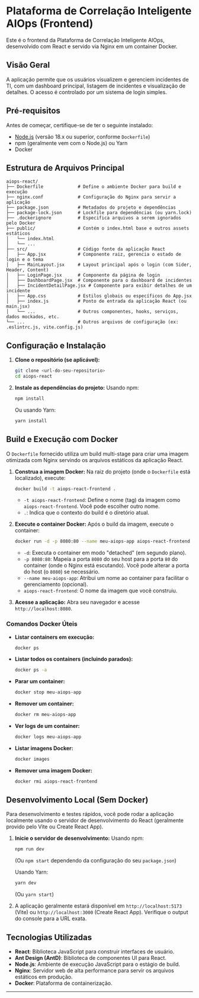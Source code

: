 # Plataforma de Correlação Inteligente AIOps (Frontend)

Este é o frontend da Plataforma de Correlação Inteligente AIOps, desenvolvido com React e servido via Nginx em um container Docker.

## Visão Geral

A aplicação permite que os usuários visualizem e gerenciem incidentes de TI, com um dashboard principal, listagem de incidentes e visualização de detalhes. O acesso é controlado por um sistema de login simples.

## Pré-requisitos

Antes de começar, certifique-se de ter o seguinte instalado:

*   [Node.js](https://nodejs.org/) (versão 18.x ou superior, conforme `Dockerfile`)
*   npm (geralmente vem com o Node.js) ou Yarn
*   Docker

## Estrutura de Arquivos Principal

```
aiops-react/
├── Dockerfile             # Define o ambiente Docker para build e execução
├── nginx.conf             # Configuração do Nginx para servir a aplicação
├── package.json           # Metadados do projeto e dependências
├── package-lock.json      # Lockfile para dependências (ou yarn.lock)
├── .dockerignore          # Especifica arquivos a serem ignorados pelo Docker
├── public/                # Contém o index.html base e outros assets estáticos
│   └── index.html
│   └── ...
├── src/                   # Código fonte da aplicação React
│   ├── App.jsx            # Componente raiz, gerencia o estado de login e o tema
│   ├── MainLayout.jsx     # Layout principal após o login (com Sider, Header, Content)
│   ├── LoginPage.jsx      # Componente da página de login
│   ├── DashboardPage.jsx  # Componente para o dashboard de incidentes
│   ├── IncidentDetailPage.jsx # Componente para exibir detalhes de um incidente
│   ├── App.css            # Estilos globais ou específicos do App.jsx
│   ├── index.js           # Ponto de entrada da aplicação React (ou main.jsx)
│   └── ...                # Outros componentes, hooks, serviços, dados mockados, etc.
└── ...                    # Outros arquivos de configuração (ex: .eslintrc.js, vite.config.js)
```

## Configuração e Instalação

1.  **Clone o repositório (se aplicável):**
    ```bash
    git clone <url-do-seu-repositorio>
    cd aiops-react
    ```

2.  **Instale as dependências do projeto:**
    Usando npm:
    ```bash
    npm install
    ```
    Ou usando Yarn:
    ```bash
    yarn install
    ```

## Build e Execução com Docker

O `Dockerfile` fornecido utiliza um build multi-stage para criar uma imagem otimizada com Nginx servindo os arquivos estáticos da aplicação React.

1.  **Construa a imagem Docker:**
    Na raiz do projeto (onde o `Dockerfile` está localizado), execute:
    ```bash
    docker build -t aiops-react-frontend .
    ```
    *   `-t aiops-react-frontend`: Define o nome (tag) da imagem como `aiops-react-frontend`. Você pode escolher outro nome.
    *   `.`: Indica que o contexto do build é o diretório atual.

2.  **Execute o container Docker:**
    Após o build da imagem, execute o container:
    ```bash
    docker run -d -p 8080:80 --name meu-aiops-app aiops-react-frontend
    ```
    *   `-d`: Executa o container em modo "detached" (em segundo plano).
    *   `-p 8080:80`: Mapeia a porta `8080` do seu host para a porta `80` do container (onde o Nginx está escutando). Você pode alterar a porta do host (o `8080`) se necessário.
    *   `--name meu-aiops-app`: Atribui um nome ao container para facilitar o gerenciamento (opcional).
    *   `aiops-react-frontend`: O nome da imagem que você construiu.

3.  **Acesse a aplicação:**
    Abra seu navegador e acesse `http://localhost:8080`.

### Comandos Docker Úteis

*   **Listar containers em execução:**
    ```bash
    docker ps
    ```
*   **Listar todos os containers (incluindo parados):**
    ```bash
    docker ps -a
    ```
*   **Parar um container:**
    ```bash
    docker stop meu-aiops-app
    ```
*   **Remover um container:**
    ```bash
    docker rm meu-aiops-app
    ```
*   **Ver logs de um container:**
    ```bash
    docker logs meu-aiops-app
    ```
*   **Listar imagens Docker:**
    ```bash
    docker images
    ```
*   **Remover uma imagem Docker:**
    ```bash
    docker rmi aiops-react-frontend
    ```

## Desenvolvimento Local (Sem Docker)

Para desenvolvimento e testes rápidos, você pode rodar a aplicação localmente usando o servidor de desenvolvimento do React (geralmente provido pelo Vite ou Create React App).

1.  **Inicie o servidor de desenvolvimento:**
    Usando npm:
    ```bash
    npm run dev
    ```
    (Ou `npm start` dependendo da configuração do seu `package.json`)

    Usando Yarn:
    ```bash
    yarn dev
    ```
    (Ou `yarn start`)

2.  A aplicação geralmente estará disponível em `http://localhost:5173` (Vite) ou `http://localhost:3000` (Create React App). Verifique o output do console para a URL exata.

## Tecnologias Utilizadas

*   **React**: Biblioteca JavaScript para construir interfaces de usuário.
*   **Ant Design (AntD)**: Biblioteca de componentes UI para React.
*   **Node.js**: Ambiente de execução JavaScript para o estágio de build.
*   **Nginx**: Servidor web de alta performance para servir os arquivos estáticos em produção.
*   **Docker**: Plataforma de containerização.

---
